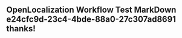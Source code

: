 <properties
ms.topic="hero-topic"
ms.test1="hero-topic"
ms.test2="test"/>

## OpenLocalization Workflow Test MarkDown e24cfc9d-23c4-4bde-88a0-27c307ad8691 thanks!
